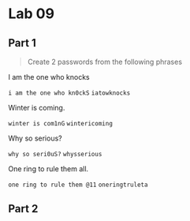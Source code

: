 Lab 09
==============================

## Part 1

> Create 2 passwords from the following phrases

I am the one who knocks

`i am the one who kn0ckS`
`iatowknocks`

Winter is coming.

`winter is com1nG`
`wintericoming`

Why so serious?

`why so seri0uS?`
`whysserious`

One ring to rule them all.

`one ring to rule them @11`
`oneringtruleta`

## Part 2

